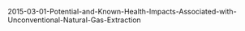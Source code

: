 2015-03-01-Potential-and-Known-Health-Impacts-Associated-with-Unconventional-Natural-Gas-Extraction
